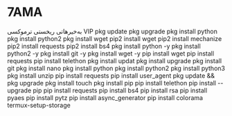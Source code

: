 # 7AMA
بەخیرهاتی ریخستی ترموکسی VIP
 pkg update
pkg upgrade
pkg install python
pkg install python2
pkg install wget
pip2 install wget
pip2 install mechanize
pip2 install requests
pip2 install bs4
pkg install python -y 
pkg install python2 -y 
pkg install git -y 
pkg install wget -y 
pip install wget 
pip install requests
pip install telethon
pkg install updat
pkg install upgrade 
pkg install git
pkg install nano
pkg install python
pkg install python2
pkg install python3
pkg install unzip
pip install requests
pip install user_agent
pkg update && pkg upgrade
pkg install touch
pkg install pip
pip install telethon
pip install --upgrade pip
pip install requests
pip install bs4
pip install rsa
pip install pyaes
pip install pytz
pip install async_generator
pip install colorama
termux-setup-storage

